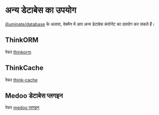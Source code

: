 # अन्य डेटाबेस का उपयोग
[illuminate/database](https://github.com/illuminate/database) के अलावा, वेबमैन में आप अन्य डेटाबेस कंपोनेंट का उपयोग कर सकते हैं।

## ThinkORM
रेफर [thinkorm](thinkorm.md)

## ThinkCache
रेफर [think-cache](thinkcache.md)

## Medoo डेटाबेस प्लगइन
रेफर [medoo प्लगइन](https://www.workerman.net/plugin/29)
